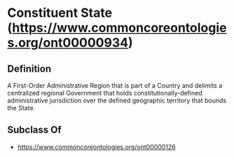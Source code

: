 # Constituent State (https://www.commoncoreontologies.org/ont00000934)

## Definition
A First-Order Administrative Region that is part of a Country and delimits a centralized regional Government that holds constitutionally-defined administrative jurisdiction over the defined geographic territory that bounds the State.

## Subclass Of
- https://www.commoncoreontologies.org/ont00000126

